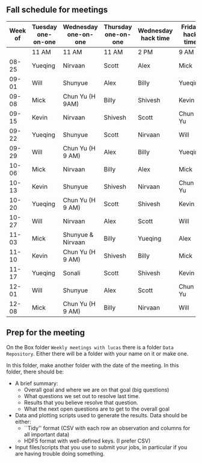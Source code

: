 ## Fall schedule for meetings

Week of | Tuesday one-on-one | Wednesday one-on-one | Thursday one-on-one | Wednesday hack time | Friday hack time 
--------|--------------------|-----------|---------|---------------------|--------------------
| | 11 AM | 11 AM | 11 AM | 2 PM | 9 AM 
08-25|Yueqing|Nirvaan|Scott|Alex|Mick
09-01|Will|Shunyue|Alex|Billy|Yueqing
09-08|Mick|Chun Yu (H 9AM)|Billy|Shivesh|Kevin
09-15|Kevin|Nirvaan|Shivesh|Scott|Chun Yu
09-22|Yueqing|Shunyue|Scott|Nirvaan|Will
09-29|Will|Chun Yu (H 9 AM)|Alex|Billy|Yueqing
10-06|Mick|Nirvaan|Billy|Alex|Mick
10-13|Kevin|Shunyue|Shivesh|Nirvaan|Chun Yu
10-20|Yueqing|Chun Yu (H 9 AM)|Scott|Shivesh|Kevin
10-27|Will|Nirvaan|Alex|Scott|Will
11-03|Mick|Shunyue & Nirvaan|Billy|Yueqing|Alex
11-10|Kevin|Chun Yu (H 9 AM)|Shivesh|Billy|Mick
11-17|Yueqing|Sonali|Scott|Shivesh|Kevin
12-01|Will|Shunyue|Alex|Scott|Chun Yu
12-08|Mick|Chun Yu (H 9 AM)|Billy|Nirvaan|Will

## Prep for the meeting

On the Box folder `Weekly meetings with lucas` there is a folder `Data Repository`. Either there will be a folder with your name on it or make one. 

In this folder, make another folder with the date of the meeting. In this folder, there should be: 
 * A brief summary: 
    - Overall goal and where we are on that goal (big questions)
    - What questions we set out to resolve last time. 
    - Results that you believe resolve that question. 
    - What the next open questions are to get to the overall goal
* Data and plotting scripts used to generate the results. Data should be either:
    - ``Tidy'' format (CSV with each row an observation and columns for all important data)
    - HDF5 format with well-defined keys. (I prefer CSV)
* Input files/scripts that you use to submit your jobs, in particular if you are having trouble doing something.
